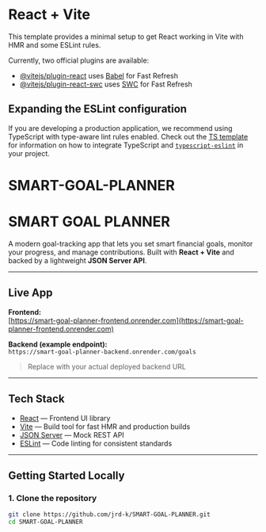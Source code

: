 # React + Vite

This template provides a minimal setup to get React working in Vite with HMR and some ESLint rules.

Currently, two official plugins are available:

- [@vitejs/plugin-react](https://github.com/vitejs/vite-plugin-react/blob/main/packages/plugin-react) uses [Babel](https://babeljs.io/) for Fast Refresh
- [@vitejs/plugin-react-swc](https://github.com/vitejs/vite-plugin-react/blob/main/packages/plugin-react-swc) uses [SWC](https://swc.rs/) for Fast Refresh

## Expanding the ESLint configuration

If you are developing a production application, we recommend using TypeScript with type-aware lint rules enabled. Check out the [TS template](https://github.com/vitejs/vite/tree/main/packages/create-vite/template-react-ts) for information on how to integrate TypeScript and [`typescript-eslint`](https://typescript-eslint.io) in your project.
# SMART-GOAL-PLANNER
# SMART GOAL PLANNER

A modern goal-tracking app that lets you set smart financial goals, monitor your progress, and manage contributions. Built with **React + Vite** and backed by a lightweight **JSON Server API**.

---

## Live App

**Frontend:**  
[https://smart-goal-planner-frontend.onrender.com](https://smart-goal-planner-frontend.onrender.com)

**Backend (example endpoint):**  
 `https://smart-goal-planner-backend.onrender.com/goals`  
> Replace with your actual deployed backend URL

---

## Tech Stack

- [React](https://react.dev/) — Frontend UI library  
- [Vite](https://vitejs.dev/) — Build tool for fast HMR and production builds  
- [JSON Server](https://www.npmjs.com/package/json-server) — Mock REST API  
- [ESLint](https://eslint.org/) — Code linting for consistent standards

---

##  Getting Started Locally

### 1. Clone the repository

```bash
git clone https://github.com/jrd-k/SMART-GOAL-PLANNER.git
cd SMART-GOAL-PLANNER
